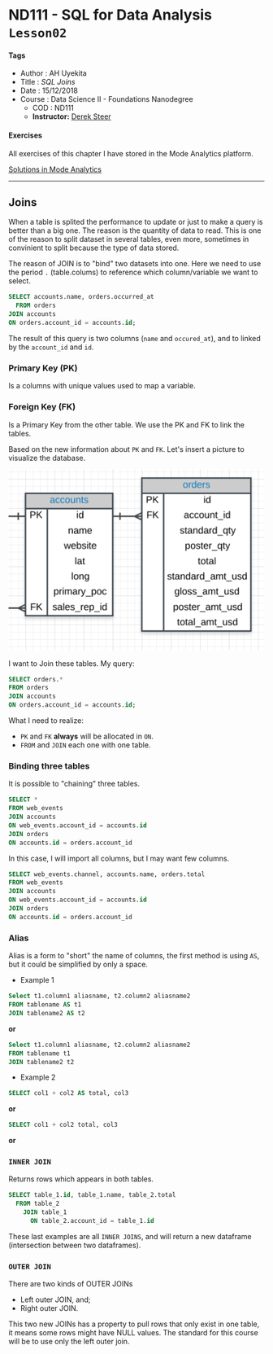 # ND111 - SQL for Data Analysis `Lesson02`

#### Tags
* Author : AH Uyekita
* Title  :  _SQL Joins_
* Date   : 15/12/2018
* Course : Data Science II - Foundations Nanodegree
    * COD    : ND111
    * **Instructor:** [Derek Steer][derek]

[derek]: https://modeanalytics.com

#### Exercises

All exercises of this chapter I have stored in the Mode Analytics platform.

[Solutions in Mode Analytics][sol_ma]

[sol_ma]: https://modeanalytics.com/ah_uyekita/reports/7a7293af2041

********************************************************************************

## Joins

When a table is splited the performance to update or just to make a query is better than a big one. The reason is the quantity of data to read. This is one of the reason to split dataset in several tables, even more, sometimes in convinient to split because the type of data stored.

The reason of JOIN is to "bind" two datasets into one. Here we need to use the period `.` (table.colums) to reference which column/variable we want to select.

```sql
SELECT accounts.name, orders.occurred_at
  FROM orders
JOIN accounts
ON orders.account_id = accounts.id;
```
The result of this query is two columns (`name` and `occured_at`), and to linked by the `account_id` and `id`.

### Primary Key (PK)

Is a columns with unique values used to map a variable.

### Foreign Key (FK)

Is a Primary Key from the other table. We use the PK and FK to link the tables.

Based on the new information about `PK` and `FK`. Let's insert a picture to visualize the database.

![Example of Join](01-img/1.png)

I want to Join these tables. My query:

```sql
SELECT orders.*
FROM orders
JOIN accounts
ON orders.account_id = accounts.id;
```

What I need to realize:

* `PK` and `FK` **always** will be allocated in `ON`.
* `FROM` and `JOIN` each one with one table.

### Binding three tables

It is possible to "chaining" three tables.

```sql
SELECT *
FROM web_events
JOIN accounts
ON web_events.account_id = accounts.id
JOIN orders
ON accounts.id = orders.account_id
```
In this case, I will import all columns, but I may want few columns.

```sql
SELECT web_events.channel, accounts.name, orders.total
FROM web_events
JOIN accounts
ON web_events.account_id = accounts.id
JOIN orders
ON accounts.id = orders.account_id
```
### Alias

Alias is a form to "short" the name of columns, the first method is using `AS`, but it could be simplified by only a space.

* Example 1

```sql
Select t1.column1 aliasname, t2.column2 aliasname2
FROM tablename AS t1
JOIN tablename2 AS t2
```
**or**
```sql
Select t1.column1 aliasname, t2.column2 aliasname2
FROM tablename t1
JOIN tablename2 t2
```
* Example 2

```sql
SELECT col1 + col2 AS total, col3
```
**or**
```sql
SELECT col1 + col2 total, col3
```
**or**

### `INNER JOIN`

Returns rows which appears in both tables.

```sql
SELECT table_1.id, table_1.name, table_2.total
  FROM table_2
    JOIN table_1
      ON table_2.account_id = table_1.id
```
These last examples are all `INNER JOINS`, and will return a new dataframe (intersection between two dataframes).

### `OUTER JOIN`

There are two kinds of OUTER JOINs

* Left outer JOIN, and;
* Right outer JOIN.

This two new JOINs has a property to pull rows that only exist in one table, it means some rows might have NULL values. The standard for this course will be to use only the left outer join.

